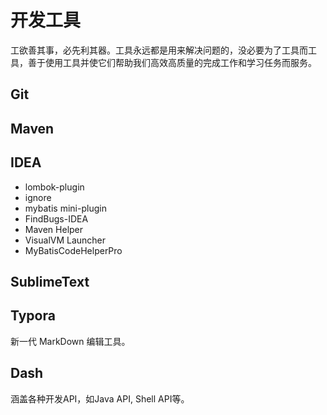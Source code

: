 # 开发工具

工欲善其事，必先利其器。工具永远都是用来解决问题的，没必要为了工具而工具，善于使用工具并使它们帮助我们高效高质量的完成工作和学习任务而服务。


## Git


## Maven


## IDEA
* lombok-plugin
* ignore
* mybatis mini-plugin
* FindBugs-IDEA
* Maven Helper
* VisualVM Launcher
* MyBatisCodeHelperPro


## SublimeText


## Typora
新一代 MarkDown 编辑工具。


## Dash
涵盖各种开发API，如Java API, Shell API等。





